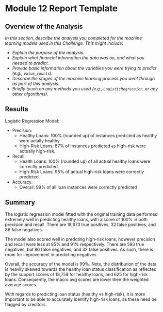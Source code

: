 # Module 12 Report Template

## Overview of the Analysis

*In this section, describe the analysis you completed for the machine learning models used in this Challenge. This might include:*

* *Explain the purpose of the analysis.*
* *Explain what financial information the data was on, and what you needed to predict.*
* *Provide basic information about the variables you were trying to predict (e.g., `value_counts`).*
* *Describe the stages of the machine learning process you went through as part of this analysis.*
* *Briefly touch on any methods you used (e.g., `LogisticRegression`, or any other algorithms).*

## Results

Logistic Regression Model:

* Precision:
  * Healthy Loans: 100% (rounded up) of instances predicted as healthy were actally healthy.
  * High-Risk Loans: 87% of instances predicted as high-risk were actually high-risk.
* Recall:
  * Health Loans: 100% (rounded up) of all actual healthy loans were correctly predicted.
  * High-Risk Loans: 95% of actual high-risk loans were correctly predicted.
* Accuracy:
  * Overall: 99% of all loan instances were correctly predicted

## Summary

The logistic regression model fitted with the original training data performed extremely well in predicting healthy loans, with a score of 100% in both precision and recall. There are 18,673 true positives, 32 false positives, and 86 false negatives.

The model also scored well in predcting high-risk loans, however precision and recall were less at 85% and 91% respectively. There are 593 true negatives, but 86 false negatives, and 32 false positives. As such, there is room for improvement in predicting negatives.

Overall, the accuracy of the model is 99%. Note, the distribution of the data is heavily skewed towards the healthy loan status classification as reflected by the support scores of 18,759 for healthy loans, and 625 for high-risk loans. Consequently, the macro avg scores are lower then the weighted average scores.

With regards to predicting loan status (healthy vs high-risk), it is more important to be able to accurately identify high-risk loans, as these need be flagged by creditors.
